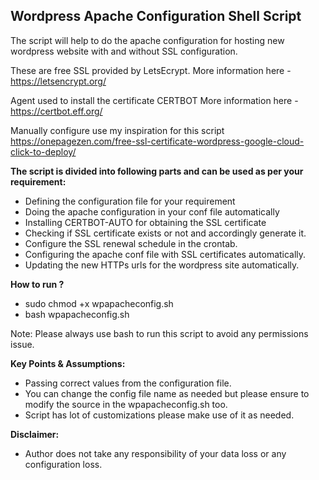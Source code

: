 ## Wordpress Apache Configuration Shell Script

The script will help to do the apache configuration for hosting new wordpress website with and without SSL configuration. 

These are free SSL provided by LetsEcrypt. 
More information here - https://letsencrypt.org/

Agent used to install the certificate CERTBOT
More information here - https://certbot.eff.org/

Manually configure use my inspiration for this script  
https://onepagezen.com/free-ssl-certificate-wordpress-google-cloud-click-to-deploy/

**The script is divided into following parts and can be used as per your requirement:**

* Defining the configuration file for your requirement
* Doing the apache configuration in your conf file automatically
* Installing CERTBOT-AUTO for obtaining the SSL certificate
* Checking if SSL certificate exists or not and accordingly generate it.
* Configure the SSL renewal schedule in the crontab.
* Configuring the apache conf file with SSL certificates automatically.
* Updating the new HTTPs urls for the wordpress site automatically.

**How to run ?**

* sudo chmod +x wpapacheconfig.sh
* bash wpapacheconfig.sh

Note: Please always use bash to run this script to avoid any permissions issue.

**Key Points & Assumptions:**

* Passing correct values from the configuration file.
* You can change the config file name as needed but please ensure to modify the source in the wpapacheconfig.sh too.
* Script has lot of customizations please make use of it as needed.

**Disclaimer:**

* Author does not take any responsibility of your data loss or any configuration loss.
